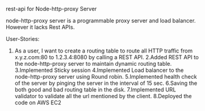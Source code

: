 rest-api for Node-http-proxy Server

node-http-proxy server is a programmable proxy server and load balancer. However it lacks Rest APIs.

User-Stories:
1. As a user, I want to create a routing table to route all HTTP traffic from x.y.z.com:80 to 1.2.3.4:8080 by calling a REST API.
2.Added REST API to the node-http-proxy server to maintain dynamic routing table.
3.Implemented Sticky session
4.Implemented Load balancer to the node-http-proxy server using Round robin.
5.Implemented health check of the server by pinging the server in the interval of 15 sec.
6.Saving the both good and bad routing table in the disk.
7.Implemented URL validator to validate all the url mentioned by the client.
8.Deployed the code on AWS EC2 

